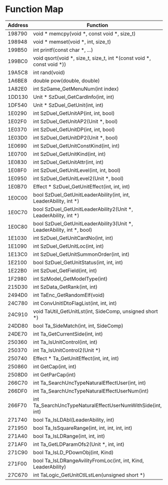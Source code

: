 # Function Map

| Address | Function                                                              | File      |
| ------- | --------------------------------------------------------------------- | --------- |
| 198790  | void * memcpy(void *, const void *, size_t)                           | stdlib.h  |
| 198948  | void * memset(void *, int, size_t)                                    | stdlib.h  |
| 199B50  | int printf(const char *, ...)                                         | stdlib.h  |
| 199BC0  | void qsort(void *, size_t, size_t, int *(const void *, const void *)) | stdlib.h  |
| 19A5C8  | int rand(void)                                                        | stdlib.h  |
| 1A6BE8  | double pow(double, double)                                            | stdlib.h  |
| 1A82E0  | int SzGame_GetMenuNum(int index)                                      | szgame.h  |
| 1DD130  | Unit * SzDuel_GetCardInfo(int, int)                                   | szduel.h  |
| 1DF540  | Unit * SzDuel_GetUnit(int, int)                                       | szduel.h  |
| 1E0290  | int SzDuel_GetUnitAP(int, int, bool)                                  | szduel.h  |
| 1E02F0  | int SzDuel_GetUnitAP2(Unit *, bool)                                   | szduel.h  |
| 1E0370  | int SzDuel_GetUnitDP(int, int, bool)                                  | szduel.h  |
| 1E03D0  | int SzDuel_GetUnitDP2(Unit *, bool)                                   | szduel.h  |
| 1E0690  | int SzDuel_GetUnitConstKind(int, int)                                 | szduel.h  |
| 1E0700  | int SzDuel_GetUnitKind(int, int)                                      | szduel.h  |
| 1E0830  | int SzDuel_GetUnitAttr(int, int)                                      | szduel.h  |
| 1E08F0  | int SzDuel_GetUnitLevel(int, int, bool)                               | szduel.h  |
| 1E0950  | int SzDuel_GetUnitLevel2(Unit *, bool)                                | szduel.h  |
| 1E0B70  | Effect * SzDuel_GetUnitEffect(int, int, int)                          | szduel.h  |
| 1E0C00  | bool SzDuel_GetUnitLeaderAbility(int, int, LeaderAbility, int *)      | szduel.h  |
| 1E0C70  | bool SzDuel_GetUnitLeaderAbility2(Unit *, LeaderAbility, int *)       | szduel.h  |
| 1E0C80  | bool SzDuel_GetUnitLeaderAbility3(Unit *, LeaderAbility, int *, bool) | szduel.h  |
| 1E1030  | int SzDuel_GetUnitCardNo(int, int)                                    | szduel.h  |
| 1E1090  | int SzDuel_GetUnitLoc(int, int)                                       | szduel.h  |
| 1E13C0  | int SzDuel_GetUnitSummonOrder(int, int)                               | szduel.h  |
| 1E2100  | bool SzDuel_GetUnitStatus(int, int, int)                              | szduel.h  |
| 1E22B0  | int SzDuel_GetField(int, int)                                         | szduel.h  |
| 1F2980  | int SzModel_GetModelType(int)                                         | szmodel.h |
| 215D30  | int SzData_GetRank(int, int)                                          | szdata.h  |
| 2494D0  | int TaEnc_GetRandomElf(void)                                          | taenc.h   |
| 24C780  | int ConvUnitIDtoFlagList(int, int, int)                               | global.h  |
| 24C910  | void TaUtil_GetUnitLst(int, SideComp, unsigned short *)               | tautil.h  |
| 24DD80  | bool Ta_SideMatch(int, int, SideComp)                                 | ta.h      |
| 24DE70  | int Ta_GetCurrentSide(int, int)                                       | ta.h      |
| 250360  | int Ta_IsUnitControl(int, int)                                        | ta.h      |
| 250370  | int Ta_IsUnitControl2(Unit *)                                         | ta.h      |
| 250740  | Effect * Ta_GetUnitEffect(int, int, int)                              | ta.h      |
| 250860  | int GetCap(int, int)                                                  | global.h  |
| 2508D0  | int GetParCap(int)                                                    | global.h  |
| 266C70  | int Ta_SearchUncTypeNaturalEffectUser(int, int)                       | ta.h      |
| 266DF0  | int Ta_SearchUncTypeNaturalEffectUserNum(int)                         | ta.h      |
| 266F70  | int Ta_SearchUncTypeNaturalEffectUserNumWithSide(int, int)            | ta.h      |
| 271740  | bool Ta_IsLDAbl(LeaderAbility, int)                                   | ta.h      |
| 271950  | bool Ta_IsSquareRange(int, int, int, int, int)                        | ta.h      |
| 271A40  | bool Ta_IsLDRange(int, int, int)                                      | ta.h      |
| 271AF0  | int Ta_GetLDParamOfs2(Unit *, int, int)                               | ta.h      |
| 271C90  | bool Ta_IsLD_PDownObj(int, Kind)                                      | ta.h      |
| 271F00  | bool Ta_IsLDRangeAvilityFromLoc(int, int, Kind, LeaderAbility)        | ta.h      |
| 27C670  | int TaLogic_GetUnitCtlLstLen(unsigned short *)                        | talogic.h |
